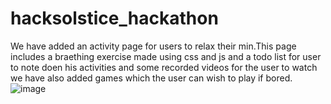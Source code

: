 # hacksolstice_hackathon

We have added an activity page for users to relax their min.This page includes a braething exercise made using css and js and a todo list for user to note doen his activities and some recorded videos for the user to watch we have also added games which the user can wish to play if bored.
![image](https://user-images.githubusercontent.com/74565079/235303063-b494ee0e-321f-4c44-bcab-4659c9a3cf97.png)
